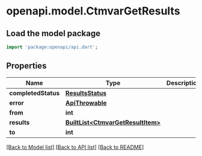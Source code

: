 # openapi.model.CtmvarGetResults

## Load the model package
```dart
import 'package:openapi/api.dart';
```

## Properties
Name | Type | Description | Notes
------------ | ------------- | ------------- | -------------
**completedStatus** | [**ResultsStatus**](ResultsStatus.md) |  | [optional] 
**error** | [**ApiThrowable**](ApiThrowable.md) |  | [optional] 
**from** | **int** |  | [optional] 
**results** | [**BuiltList&lt;CtmvarGetResultItem&gt;**](CtmvarGetResultItem.md) |  | [optional] 
**to** | **int** |  | [optional] 

[[Back to Model list]](../README.md#documentation-for-models) [[Back to API list]](../README.md#documentation-for-api-endpoints) [[Back to README]](../README.md)


